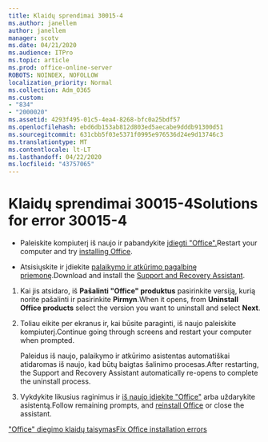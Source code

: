 ```yaml
---
title: Klaidų sprendimai 30015-4
ms.author: janellem
author: janellem
manager: scotv
ms.date: 04/21/2020
ms.audience: ITPro
ms.topic: article
ms.prod: office-online-server
ROBOTS: NOINDEX, NOFOLLOW
localization_priority: Normal
ms.collection: Adm_O365
ms.custom:
- "834"
- "2000020"
ms.assetid: 4293f495-01c5-4ea4-8268-bfc0a25bdf57
ms.openlocfilehash: ebd6db153ab812d803ed5aecabe9dddb91300d51
ms.sourcegitcommit: 631cbb5f03e5371f0995e976536d24e9d13746c3
ms.translationtype: MT
ms.contentlocale: lt-LT
ms.lasthandoff: 04/22/2020
ms.locfileid: "43757065"
---
```

# <a name="solutions-for-error-30015-4"></a><span data-ttu-id="a5000-102">Klaidų sprendimai 30015-4</span><span class="sxs-lookup"><span data-stu-id="a5000-102">Solutions for error 30015-4</span></span>

- <span data-ttu-id="a5000-103">Paleiskite kompiuterį iš naujo ir pabandykite [įdiegti "Office".](https://portal.office.com/OLS/MySoftware.aspx)</span><span class="sxs-lookup"><span data-stu-id="a5000-103">Restart your computer and try [installing Office](https://portal.office.com/OLS/MySoftware.aspx).</span></span>

- <span data-ttu-id="a5000-104">Atsisiųskite ir įdiekite [palaikymo ir atkūrimo pagalbinę priemonę](https://aka.ms/SARA-OfficeUninstall-Alchemy).</span><span class="sxs-lookup"><span data-stu-id="a5000-104">Download and install the [Support and Recovery Assistant](https://aka.ms/SARA-OfficeUninstall-Alchemy).</span></span>

1. <span data-ttu-id="a5000-105">Kai jis atsidaro, iš **Pašalinti "Office" produktus** pasirinkite versiją, kurią norite pašalinti ir pasirinkite **Pirmyn**.</span><span class="sxs-lookup"><span data-stu-id="a5000-105">When it opens, from **Uninstall Office products** select the version you want to uninstall and select **Next**.</span></span>

2. <span data-ttu-id="a5000-106">Toliau eikite per ekranus ir, kai būsite paraginti, iš naujo paleiskite kompiuterį.</span><span class="sxs-lookup"><span data-stu-id="a5000-106">Continue going through screens and restart your computer when prompted.</span></span>

    <span data-ttu-id="a5000-107">Paleidus iš naujo, palaikymo ir atkūrimo asistentas automatiškai atidaromas iš naujo, kad būtų baigtas šalinimo procesas.</span><span class="sxs-lookup"><span data-stu-id="a5000-107">After restarting, the Support and Recovery Assistant automatically re-opens to complete the uninstall process.</span></span>

3. <span data-ttu-id="a5000-108">Vykdykite likusius raginimus ir [iš naujo įdiekite "Office"](https://portal.office.com/OLS/MySoftware.aspx) arba uždarykite asistentą.</span><span class="sxs-lookup"><span data-stu-id="a5000-108">Follow remaining prompts, and [reinstall Office](https://portal.office.com/OLS/MySoftware.aspx) or close the assistant.</span></span>

[<span data-ttu-id="a5000-109">"Office" diegimo klaidų taisymas</span><span class="sxs-lookup"><span data-stu-id="a5000-109">Fix Office installation errors</span></span>](https://support.office.com/article/d5df89a9-0507-4b4c-92f9-22f457e630aa?=wt.mc_id=Alchm_DldInstAct)
  